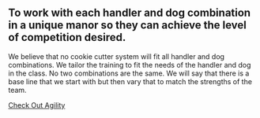
<h2 class="highlight"><span>To work with each handler and dog combination in a unique manor so they can achieve the level of competition desired.</span></h2>
<p>We believe that no cookie cutter system will fit all handler and dog combinations. We tailor the training to fit the needs of the handler and dog in the class. No two combinations are the same. We will say that there is a base line that we start with but then vary that to match the strengths of the team.</p>
<a href="/agility" class="btn  u-push-top--sm">Check Out Agility</a>
